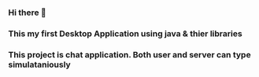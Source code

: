 ### Hi there 👋
<h3><b>This my first Desktop Application using java & thier libraries</b></h3>
<h3>This project is chat application. Both user and server can type simulataniously</h3>
